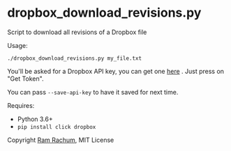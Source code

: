 # dropbox_download_revisions.py

Script to download all revisions of a Dropbox file

Usage:

    ./dropbox_download_revisions.py my_file.txt
    
You'll be asked for a Dropbox API key, you can get one [here](https://dropbox.github.io/dropbox-api-v2-explorer/#auth_token/from_oauth1) . Just press on "Get Token".

You can pass `--save-api-key` to have it saved for next time.

Requires:

  * Python 3.6+
  * `pip install click dropbox`
  
Copyright [Ram Rachum](https://ram.rachum.com), MIT License